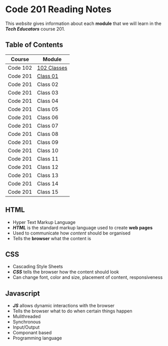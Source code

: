 # Code 201 Reading Notes

This *website* gives information about each **module** that we will learn in the ***Tech Educators*** course 201.

## Table of Contents
| Course | Module |
| -------- | --------|
| Code 102 | [102 Classes](https://github.com/CollinsDrew/reading-notes)|
| Code 201 | [Class 01](https://github.com/CollinsDrew/Tech-Ed201/blob/main/class_01.md)|
| Code 201 | Class 02|
| Code 201 | Class 03|
| Code 201 | Class 04|
| Code 201 | Class 05|
| Code 201 | Class 06|
| Code 201 | Class 07|
| Code 201 | Class 08|
| Code 201 | Class 09|
| Code 201 | Class 10|
| Code 201 | Class 11|
| Code 201 | Class 12|
| Code 201 | Class 13|
| Code 201 | Class 14|
| Code 201 | Class 15|

## HTML
- Hyper Text Markup Language
- ***HTML*** is the standard markup language used to create **web pages**
- Used to communicate how *content* should be organised
- Tells the **browser** what the content is

## CSS
- Cascading Style Sheets
- ***CSS*** tells the browser how the content should look
- Can change font, color and size, placement of content, responsiveness

## Javascript
- ***JS*** allows dynamic interactions with the browser
- Tells the browser what to do when certain things happen
- Mulithreaded
- Synchronous
- Input/Output
- Componant based
- Programming language
